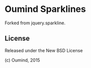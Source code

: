 Oumind Sparklines
=================

Forked from jquery.sparkline.

## License

Released under the New BSD License

(c) Oumind, 2015
